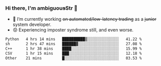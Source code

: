 ### Hi there, I'm ambiguou~~s~~Str 👋

<!--
**ambiguoustexture/ambiguoustexture** is a ✨ _special_ ✨ repository because its `README.md` (this file) appears on your GitHub profile.

Here are some ideas to get you started:
-->
- 🔭 I’m currently working ~~on automated/low-latency trading~~ as a ~~junior~~ system developer.
- :worried: Experiencing imposter syndrome still, and even worse.

<!--START_SECTION:waka-->

```txt
Python   4 hrs 14 mins   ██████████▒░░░░░░░░░░░░░░   41.22 %
sh       2 hrs 47 mins   ██████▓░░░░░░░░░░░░░░░░░░   27.08 %
C++      1 hr 38 mins    ████░░░░░░░░░░░░░░░░░░░░░   15.99 %
CSV      1 hr 15 mins    ███░░░░░░░░░░░░░░░░░░░░░░   12.18 %
Other    21 mins         █░░░░░░░░░░░░░░░░░░░░░░░░   03.53 %
```

<!--END_SECTION:waka-->
